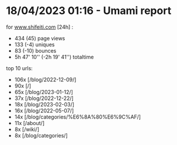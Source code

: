 # 18/04/2023 01:16 - Umami report
for www.shifeiti.com [24h] :

 - 434 (45) page views
 - 133 (-4) uniques
 - 83 (-10) bounces
 - 5h 47' 10'' (-2h 19' 41'') totaltime


top 10 urls:
 - 106x [/blog/2022-12-09/]
 - 90x [/]
 - 65x [/blog/2023-01-12/]
 - 37x [/blog/2022-12-22/]
 - 18x [/blog/2023-02-03/]
 - 16x [/blog/2022-05-07/]
 - 14x [/blog/categories/%E6%8A%80%E6%9C%AF/]
 - 11x [/about/]
 - 8x [/wiki/]
 - 8x [/blog/categories/]


